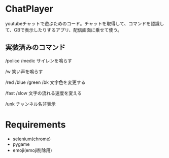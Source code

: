 # ChatPlayer
youtubeチャットで遊ぶためのコード。チャットを取得して、コマンドを認識して、GBで表示したりするアプリ、配信画面に乗せて使う。

## 実装済みのコマンド
/police /medic サイレンを鳴らす

/w 笑い声を鳴らす

/red /blue /green /bk 文字色を変更する

/fast /slow 文字の流れる速度を変える

/unk チャンネル名非表示

# Requirements
- selenium(chrome)
- pygame
- emoji(emoji削除用)
